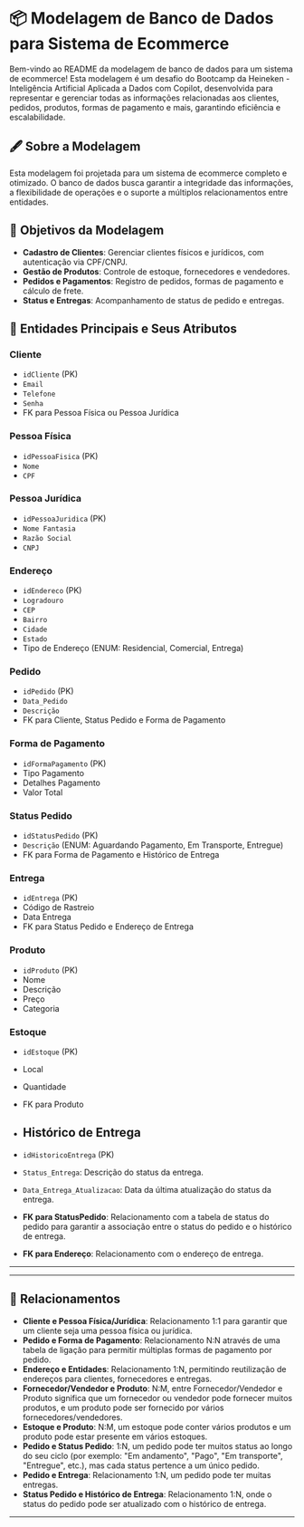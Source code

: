 # 📦 Modelagem de Banco de Dados para Sistema de Ecommerce

Bem-vindo ao README da modelagem de banco de dados para um sistema de ecommerce! Esta modelagem é um desafio do Bootcamp da Heineken - Inteligência Artificial Aplicada a Dados com Copilot, desenvolvida para representar e gerenciar todas as informações relacionadas aos clientes, pedidos, produtos, formas de pagamento e mais, garantindo eficiência e escalabilidade.

## 🖋️ Sobre a Modelagem

Esta modelagem foi projetada para um sistema de ecommerce completo e otimizado. O banco de dados busca garantir a integridade das informações, a flexibilidade de operações e o suporte a múltiplos relacionamentos entre entidades.

## 🎯 Objetivos da Modelagem

- **Cadastro de Clientes**: Gerenciar clientes físicos e jurídicos, com autenticação via CPF/CNPJ.
- **Gestão de Produtos**: Controle de estoque, fornecedores e vendedores.
- **Pedidos e Pagamentos**: Registro de pedidos, formas de pagamento e cálculo de frete.
- **Status e Entregas**: Acompanhamento de status de pedido e entregas.

## 🚀 Entidades Principais e Seus Atributos

### **Cliente**
- `idCliente` (PK)
- `Email`
- `Telefone`
- `Senha`
- FK para Pessoa Física ou Pessoa Jurídica

### **Pessoa Física**
- `idPessoaFisica` (PK)
- `Nome`
- `CPF`

### **Pessoa Jurídica**
- `idPessoaJuridica` (PK)
- `Nome Fantasia`
- `Razão Social`
- `CNPJ`

### **Endereço**
- `idEndereco` (PK)
- `Logradouro`
- `CEP`
- `Bairro`
- `Cidade`
- `Estado`
- Tipo de Endereço (ENUM: Residencial, Comercial, Entrega)

### **Pedido**
- `idPedido` (PK)
- `Data_Pedido`
- `Descrição`
- FK para Cliente, Status Pedido e Forma de Pagamento

### **Forma de Pagamento**
- `idFormaPagamento` (PK)
- Tipo Pagamento
- Detalhes Pagamento
- Valor Total

### **Status Pedido**
- `idStatusPedido` (PK)
- `Descrição` (ENUM: Aguardando Pagamento, Em Transporte, Entregue)
- FK para Forma de Pagamento e Histórico de Entrega

### **Entrega**
- `idEntrega` (PK)
- Código de Rastreio
- Data Entrega
- FK para Status Pedido e Endereço de Entrega

### **Produto**
- `idProduto` (PK)
- Nome
- Descrição
- Preço
- Categoria

### **Estoque**
- `idEstoque` (PK)
- Local
- Quantidade
- FK para Produto

- ## **Histórico de Entrega**
- `idHistoricoEntrega` (PK)
- `Status_Entrega`: Descrição do status da entrega.
- `Data_Entrega_Atualizacao`: Data da última atualização do status da entrega.
- **FK para StatusPedido**: Relacionamento com a tabela de status do pedido para garantir a associação entre o status do pedido e o histórico de entrega.
- **FK para Endereço**: Relacionamento com o endereço de entrega.

---

---

## 🔗 Relacionamentos

- **Cliente e Pessoa Física/Jurídica**: Relacionamento 1:1 para garantir que um cliente seja uma pessoa física ou jurídica.
- **Pedido e Forma de Pagamento**: Relacionamento N:N através de uma tabela de ligação para permitir múltiplas formas de pagamento por pedido.
- **Endereço e Entidades**: Relacionamento 1:N, permitindo reutilização de endereços para clientes, fornecedores e entregas.
- **Fornecedor/Vendedor e Produto**: N:M, entre Fornecedor/Vendedor e Produto significa que um fornecedor ou vendedor pode fornecer muitos produtos, e um produto pode ser fornecido por vários fornecedores/vendedores.
- **Estoque e Produto**: N:M, um estoque pode conter vários produtos e um produto pode estar presente em vários estoques.
- **Pedido e Status Pedido**: 1:N, um pedido pode ter muitos status ao longo do seu ciclo (por exemplo: "Em andamento", "Pago", "Em transporte", "Entregue", etc.), mas cada status pertence a um único pedido.
- **Pedido e Entrega**: Relacionamento 1:N, um pedido pode ter muitas entregas.
- **Status Pedido e Histórico de Entrega**: Relacionamento 1:N, onde o status do pedido pode ser atualizado com o histórico de entrega.

---

